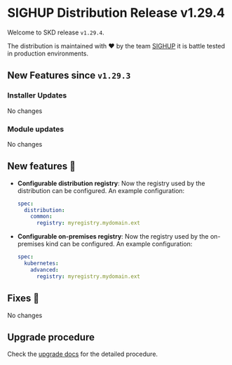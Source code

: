 # SIGHUP Distribution Release v1.29.4

Welcome to SKD release `v1.29.4`.

The distribution is maintained with ❤️ by the team [SIGHUP](https://sighup.io/) it is battle tested in production environments.

## New Features since `v1.29.3`

### Installer Updates

No changes

### Module updates

No changes

## New features 🌟

- **Configurable distribution registry**: Now the registry used by the distribution can be configured. An example configuration:

  ```yaml
  spec:
    distribution:
      common:
        registry: myregistry.mydomain.ext
  ```

- **Configurable on-premises registry**: Now the registry used by the on-premises kind can be configured. An example configuration:

  ```yaml
  spec:
    kubernetes:
      advanced:
        registry: myregistry.mydomain.ext
  ```

## Fixes 🐞

No changes

## Upgrade procedure

Check the [upgrade docs](https://docs.kubernetesfury.com/docs/installation/upgrades) for the detailed procedure.